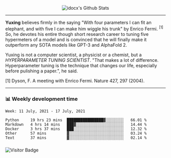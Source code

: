 <div align="center">
    <img align="center" src="https://github-readme-stats.vercel.app/api?username=idocx&show_icons=true&count_private=true&hide_border=true" alt="idocx's Github Stats"></img>
</div>

---

**Yuxing** believes firmly in the saying "With four parameters I can fit an elephant, and with five I can make him wiggle his trunk" by Enrico Fermi. <sup>[1]</sup> So, he devotes his entire though short research career to tuning five hypermeters of a model and is convinced that he will finally make it outperform any SOTA models like GPT-3 and AlphaFold 2.

Yuxing is not a computer scientist, a physicist or a chemist, but a *HYPERPARAMETER TUNING SCIENTIST*. "That makes a lot of difference. Hyperparameter tuning is the technique that changes our life, especially before pulishing a paper.", he said.

[1] Dyson, F. A meeting with Enrico Fermi. Nature 427, 297 (2004).


---

### 📊 Weekly development time
<!--START_SECTION:waka-->
```text
Week: 11 July, 2021 - 17 July, 2021

Python     19 hrs 23 mins  ████████████████▓░░░░░░░░   66.01 % 
Markdown   4 hrs 14 mins   ███▓░░░░░░░░░░░░░░░░░░░░░   14.44 % 
Docker     3 hrs 37 mins   ███░░░░░░░░░░░░░░░░░░░░░░   12.32 % 
Other      57 mins         ▓░░░░░░░░░░░░░░░░░░░░░░░░   03.24 % 
Text       37 mins         ▓░░░░░░░░░░░░░░░░░░░░░░░░   02.14 % 
```
<!--END_SECTION:waka-->

### 

![Visitor Badge](https://visitor-badge.laobi.icu/badge?page_id=idocx.idocx)